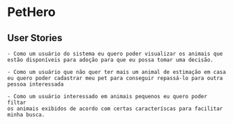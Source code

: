 # PetHero

## User Stories

    - Como um usuário do sistema eu quero poder visualizar os animais que
    estão disponíveis para adoção para que eu possa tomar uma decisão.

    - Como um usuário que não quer ter mais um animal de estimação em casa
    eu quero poder cadastrar meu pet para conseguir repassá-lo para outra pessoa interessada

    - Como um usuário interessado em animais pequenos eu quero poder filtar
    os animais exibidos de acordo com certas caracteríscas para facilitar minha busca.
